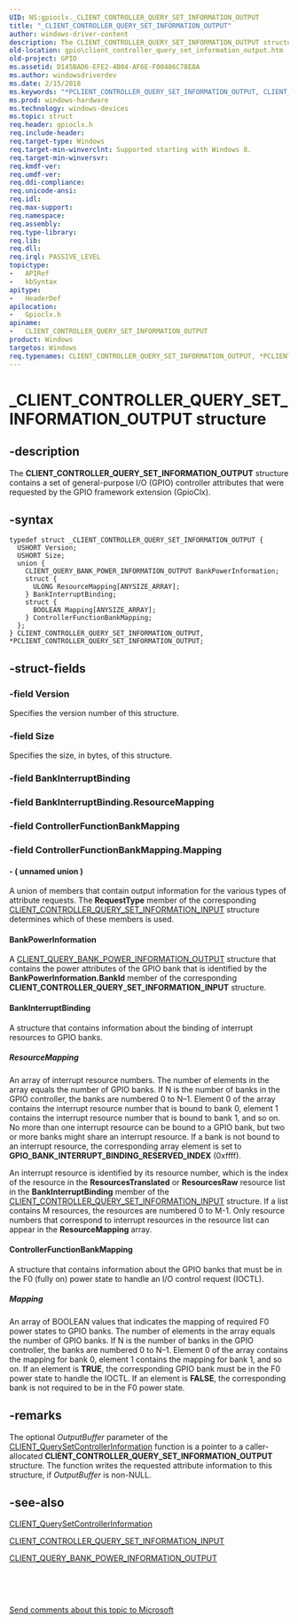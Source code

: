 ```yaml
---
UID: NS:gpioclx._CLIENT_CONTROLLER_QUERY_SET_INFORMATION_OUTPUT
title: "_CLIENT_CONTROLLER_QUERY_SET_INFORMATION_OUTPUT"
author: windows-driver-content
description: The CLIENT_CONTROLLER_QUERY_SET_INFORMATION_OUTPUT structure contains a set of general-purpose I/O (GPIO) controller attributes that were requested by the GPIO framework extension (GpioClx).
old-location: gpio\client_controller_query_set_information_output.htm
old-project: GPIO
ms.assetid: D145BAD6-EFE2-4B04-AF6E-F00486C78E8A
ms.author: windowsdriverdev
ms.date: 2/15/2018
ms.keywords: "*PCLIENT_CONTROLLER_QUERY_SET_INFORMATION_OUTPUT, CLIENT_CONTROLLER_QUERY_SET_INFORMATION_OUTPUT, CLIENT_CONTROLLER_QUERY_SET_INFORMATION_OUTPUT structure [Parallel Ports], GPIO.client_controller_query_set_information_output, PCLIENT_CONTROLLER_QUERY_SET_INFORMATION_OUTPUT, PCLIENT_CONTROLLER_QUERY_SET_INFORMATION_OUTPUT structure pointer [Parallel Ports], _CLIENT_CONTROLLER_QUERY_SET_INFORMATION_OUTPUT, gpioclx/CLIENT_CONTROLLER_QUERY_SET_INFORMATION_OUTPUT, gpioclx/PCLIENT_CONTROLLER_QUERY_SET_INFORMATION_OUTPUT"
ms.prod: windows-hardware
ms.technology: windows-devices
ms.topic: struct
req.header: gpioclx.h
req.include-header: 
req.target-type: Windows
req.target-min-winverclnt: Supported starting with Windows 8.
req.target-min-winversvr: 
req.kmdf-ver: 
req.umdf-ver: 
req.ddi-compliance: 
req.unicode-ansi: 
req.idl: 
req.max-support: 
req.namespace: 
req.assembly: 
req.type-library: 
req.lib: 
req.dll: 
req.irql: PASSIVE_LEVEL
topictype:
-	APIRef
-	kbSyntax
apitype:
-	HeaderDef
apilocation:
-	Gpioclx.h
apiname:
-	CLIENT_CONTROLLER_QUERY_SET_INFORMATION_OUTPUT
product: Windows
targetos: Windows
req.typenames: CLIENT_CONTROLLER_QUERY_SET_INFORMATION_OUTPUT, *PCLIENT_CONTROLLER_QUERY_SET_INFORMATION_OUTPUT
---
```


# _CLIENT_CONTROLLER_QUERY_SET_INFORMATION_OUTPUT structure


## -description


The <b>CLIENT_CONTROLLER_QUERY_SET_INFORMATION_OUTPUT</b> structure contains a set of general-purpose I/O (GPIO) controller attributes that were requested by the GPIO framework extension (GpioClx).


## -syntax


````
typedef struct _CLIENT_CONTROLLER_QUERY_SET_INFORMATION_OUTPUT {
  USHORT Version;
  USHORT Size;
  union {
    CLIENT_QUERY_BANK_POWER_INFORMATION_OUTPUT BankPowerInformation;
    struct {
      ULONG ResourceMapping[ANYSIZE_ARRAY];
    } BankInterruptBinding;
    struct {
      BOOLEAN Mapping[ANYSIZE_ARRAY];
    } ControllerFunctionBankMapping;
  };
} CLIENT_CONTROLLER_QUERY_SET_INFORMATION_OUTPUT, *PCLIENT_CONTROLLER_QUERY_SET_INFORMATION_OUTPUT;
````


## -struct-fields




### -field Version

Specifies the version number of this structure.


### -field Size

Specifies the size, in bytes, of this structure.


### -field BankInterruptBinding

 


### -field BankInterruptBinding.ResourceMapping

 


### -field ControllerFunctionBankMapping

 


### -field ControllerFunctionBankMapping.Mapping

 




#### - ( unnamed union )

A union of members that contain output information for the various types of attribute requests. The <b>RequestType</b> member of the corresponding <a href="https://msdn.microsoft.com/library/windows/hardware/hh698238">CLIENT_CONTROLLER_QUERY_SET_INFORMATION_INPUT</a> structure determines which of these members is used.



#### BankPowerInformation

A <a href="https://msdn.microsoft.com/library/windows/hardware/hh698242">CLIENT_QUERY_BANK_POWER_INFORMATION_OUTPUT</a> structure that contains the power attributes of the GPIO bank that is identified by the <b>BankPowerInformation.BankId</b> member of the corresponding <b>CLIENT_CONTROLLER_QUERY_SET_INFORMATION_INPUT</b> structure.



#### BankInterruptBinding

A structure that contains information about the binding of interrupt resources to GPIO banks.



##### ResourceMapping

An array of interrupt resource numbers. The number of elements in the array equals the number of GPIO banks. If N is the number of banks in the GPIO controller, the banks are numbered 0 to N–1. Element 0 of the array contains the interrupt resource number that is bound to bank 0, element 1 contains the interrupt resource number that is bound to bank 1, and so on. No more than one interrupt resource can be bound to a GPIO bank, but two or more banks might share an interrupt resource. If a bank is not bound to an interrupt resource, the corresponding array element is set to <b>GPIO_BANK_INTERRUPT_BINDING_RESERVED_INDEX</b> (0xffff).

An interrupt resource is identified by its resource number, which is the index of the resource in the <b>ResourcesTranslated</b> or <b>ResourcesRaw</b> resource list in the <b>BankInterruptBinding</b> member of the <a href="https://msdn.microsoft.com/library/windows/hardware/hh698238">CLIENT_CONTROLLER_QUERY_SET_INFORMATION_INPUT</a> structure. If a list contains M resources, the resources are numbered 0 to M-1. Only resource numbers that correspond to interrupt resources in the resource list can appear in the <b>ResourceMapping</b> array.



#### ControllerFunctionBankMapping

A structure that contains information about the GPIO banks that must be in the F0 (fully on) power state to handle an I/O control request (IOCTL).



##### Mapping

An array of BOOLEAN values that indicates the mapping of required F0 power states to GPIO banks. The number of elements in the array equals the number of GPIO banks. If N is the number of banks in the GPIO controller, the banks are numbered 0 to N–1. Element 0 of the array contains the mapping for bank 0, element 1 contains the mapping for bank 1, and so on. If an element is <b>TRUE</b>, the corresponding GPIO bank must be in the F0 power state to handle the IOCTL. If an element is <b>FALSE</b>, the corresponding bank is not required to be in the F0 power state.


## -remarks



The optional <i>OutputBuffer</i> parameter of the <a href="https://msdn.microsoft.com/library/windows/hardware/hh698241">CLIENT_QuerySetControllerInformation</a> function is a pointer to a caller-allocated <b>CLIENT_CONTROLLER_QUERY_SET_INFORMATION_OUTPUT</b> structure. The function writes the requested attribute information to this structure, if <i>OutputBuffer</i> is non-NULL.




## -see-also

<a href="https://msdn.microsoft.com/library/windows/hardware/hh698241">CLIENT_QuerySetControllerInformation</a>



<a href="https://msdn.microsoft.com/library/windows/hardware/hh698238">CLIENT_CONTROLLER_QUERY_SET_INFORMATION_INPUT</a>



<a href="https://msdn.microsoft.com/library/windows/hardware/hh698242">CLIENT_QUERY_BANK_POWER_INFORMATION_OUTPUT</a>



 

 

<a href="mailto:wsddocfb@microsoft.com?subject=Documentation%20feedback [GPIO\parports]:%20CLIENT_CONTROLLER_QUERY_SET_INFORMATION_OUTPUT structure%20 RELEASE:%20(2/15/2018)&amp;body=%0A%0APRIVACY STATEMENT%0A%0AWe use your feedback to improve the documentation. We don't use your email address for any other purpose, and we'll remove your email address from our system after the issue that you're reporting is fixed. While we're working to fix this issue, we might send you an email message to ask for more info. Later, we might also send you an email message to let you know that we've addressed your feedback.%0A%0AFor more info about Microsoft's privacy policy, see http://privacy.microsoft.com/en-us/default.aspx." title="Send comments about this topic to Microsoft">Send comments about this topic to Microsoft</a>

